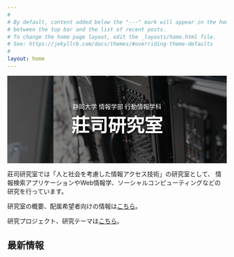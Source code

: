 ```yaml
---
#
# By default, content added below the "---" mark will appear in the home page
# between the top bar and the list of recent posts.
# To change the home page layout, edit the _layouts/home.html file.
# See: https://jekyllrb.com/docs/themes/#overriding-theme-defaults
#
layout: home
---
```


<style>
div.title{
font-size:300%;
font-weight:bolder;
}

div.subsitle{
font-size:200%;
font-weight:bold;
}

span.caution{
color:red;
font-weight:bold;
}

.carousel {
  position: relative; /* 子要素を絶対配置するために必要 */
  width: 100%;
  height: 20%;
  display: flex;
  overflow: hidden;
  margin: 0 auto;
}

/* テキストオーバーレイ */
.text-overlay {
  position: absolute; /* ラッパー内で固定配置 */
  top: 0;
  left: 0;
  width: 100%;
  height: 100%;
  display: flex;
  flex-direction: column; /* テキストを縦方向に並べる */
  justify-content: center; /* 垂直方向の中央揃え */
  align-items: center; /* 水平方向の中央揃え */
  z-index: 2; /* カルーセルの上に配置 */
  pointer-events: none; /* ユーザー操作を無効化 */
  white-space: pre-wrap; /* 改行と複数スペースを許可 */
  text-align: center; /* 中央揃え（オプション） */
  color: white; /* 文字色 */
  text-shadow: 2px 2px 4px rgba(0, 0, 0, 0.7); /* ドロップシャドウ */
}


/* カルーセル内の画像 */
.carousel img {
  margin: 0;
  padding: 0;
  display: block; /* imgタグの改行のすき間を消すため */
}
/* スクロールアニメーションのキーフレーム */
@keyframes scroll {
  /* 初期位置は1個目の画像が左端 */
  0% { margin-left: 0; }      
  /* 1個分左の位置に進めて2個目の画像を左端にする */
  20% { margin-left: -100%; }
  /* 少しの間上と同じ位置 */  
  25% { margin-left: -100%; }
  /* 2個分左の位置に進めて3個目の画像を左端にする */
  45% { margin-left: -200%; }
  /* 少しの間上と同じ位置 */  
  50% { margin-left: -200%; }
  /* 以降は上と同様に繰り返し */
  70% { margin-left: -300%; }
  75% { margin-left: -300%; }
  95% { margin-left: -400%; }
  100% { margin-left: -400%; }
}
/* カルーセルの子要素にスクロールアニメーションを設定 */
.carousel > :first-child {
  animation-name: scroll;    /* キーフレーム名 */
  animation-duration: 20s;  /* 再生時間全体は20秒 */
  animation-delay: 0s;      /* 読込直後から遅延無しで開始 */
  animation-iteration-count: infinite;  /* 無限に繰り返す */
}

.carousel img {
  margin: 0;
  padding: 0;
  display: block; /* imgタグの改行のすき間を消すため */
  filter: brightness(50%); /* 明るさを50%に調整 */
}

</style>

<!-- カルーセルの外枠 -->
<div class="carousel">
  <img src="./assets/img/index/top1.jpg">
  <img src="./assets/img/index/top2.jpg">
  <img src="./assets/img/index/top4.jpg">
  <img src="./assets/img/index/top5.jpg">  
  <img src="./assets/img/index/top1.jpg">
  <div class="text-overlay">
    <div class="sustitle">静岡大学 情報学部 行動情報学科</div>
    <div class="title">莊司研究室</div>
  </div>
</div>


莊司研究室では「人と社会を考慮した情報アクセス技術」の研究室として、
情報検索アプリケーションやWeb情報学、ソーシャルコンピューティングなどの研究を行っています。

研究室の概要、配属希望者向けの情報は[こちら](./about)。

研究プロジェクト、研究テーマは[こちら](./research)。


<h2>最新情報</h2>

<!-- ![写真](/assets/img/index/index.jpg "研究室") -->